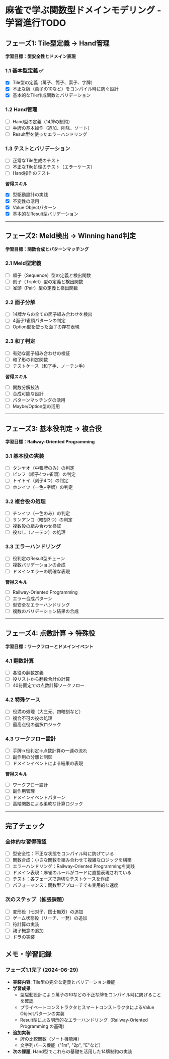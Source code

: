 # 麻雀で学ぶ関数型ドメインモデリング - 学習進行TODO

## フェーズ1: Tile型定義 → Hand管理
**学習目標：型安全性とドメイン表現**

### 1.1 基本型定義 ✅
- [x] Tile型の定義（萬子、筒子、索子、字牌）
- [x] 不正な牌（萬子の10など）をコンパイル時に防ぐ設計
- [x] 基本的なTile作成関数とバリデーション

### 1.2 Hand管理
- [ ] Hand型の定義（14牌の制約）
- [ ] 手牌の基本操作（追加、削除、ソート）
- [ ] Result型を使ったエラーハンドリング

### 1.3 テストとバリデーション
- [ ] 正常なTile生成のテスト
- [ ] 不正なTile処理のテスト（エラーケース）
- [ ] Hand操作のテスト

**習得スキル**
- [x] 型駆動設計の実践
- [x] 不変性の活用
- [x] Value Objectパターン
- [x] 基本的なResult型バリデーション

---

## フェーズ2: Meld検出 → Winning hand判定
**学習目標：関数合成とパターンマッチング**

### 2.1 Meld型定義
- [ ] 順子（Sequence）型の定義と検出関数
- [ ] 刻子（Triplet）型の定義と検出関数
- [ ] 雀頭（Pair）型の定義と検出関数

### 2.2 面子分解
- [ ] 14牌からの全ての面子組み合わせを検出
- [ ] 4面子1雀頭パターンの判定
- [ ] Option型を使った面子の存在表現

### 2.3 和了判定
- [ ] 有効な面子組み合わせの検証
- [ ] 和了形の判定関数
- [ ] テストケース（和了手、ノーテン手）

**習得スキル**
- [ ] 関数分解技法
- [ ] 合成可能な設計
- [ ] パターンマッチングの活用
- [ ] Maybe/Option型の活用

---

## フェーズ3: 基本役判定 → 複合役
**学習目標：Railway-Oriented Programming**

### 3.1 基本役の実装
- [ ] タンヤオ（中張牌のみ）の判定
- [ ] ピンフ（順子4つ+雀頭）の判定
- [ ] トイトイ（刻子4つ）の判定
- [ ] ホンイツ（一色+字牌）の判定

### 3.2 複合役の処理
- [ ] チンイツ（一色のみ）の判定
- [ ] サンアンコ（暗刻3つ）の判定
- [ ] 複数役の組み合わせ検証
- [ ] 役なし（ノーテン）の処理

### 3.3 エラーハンドリング
- [ ] 役判定のResult型チェーン
- [ ] 複数バリデーションの合成
- [ ] ドメインエラーの明確な表現

**習得スキル**
- [ ] Railway-Oriented Programming
- [ ] エラー合成パターン
- [ ] 型安全なエラーハンドリング
- [ ] 複数のバリデーション結果の合成

---

## フェーズ4: 点数計算 → 特殊役
**学習目標：ワークフローとドメインイベント**

### 4.1 翻数計算
- [ ] 各役の翻数定義
- [ ] 役リストから翻数合計の計算
- [ ] 40符固定での点数計算ワークフロー

### 4.2 特殊ケース
- [ ] 役満の処理（大三元、四暗刻など）
- [ ] 複合不可の役の処理
- [ ] 最高点役の選択ロジック

### 4.3 ワークフロー設計
- [ ] 手牌→役判定→点数計算の一連の流れ
- [ ] 副作用の分離と制御
- [ ] ドメインイベントによる結果の表現

**習得スキル**
- [ ] ワークフロー設計
- [ ] 副作用管理
- [ ] ドメインイベントパターン
- [ ] 高階関数による柔軟な計算ロジック

---

## 完了チェック

### 全体的な習得確認
- [ ] 型安全性：不正な状態をコンパイル時に防げている
- [ ] 関数合成：小さな関数を組み合わせて複雑なロジックを構築
- [ ] エラーハンドリング：Railway-Oriented Programmingを実践
- [ ] ドメイン表現：麻雀のルールがコードに直接表現されている
- [ ] テスト：各フェーズで適切なテストケースを作成
- [ ] パフォーマンス：関数型アプローチでも実用的な速度

### 次のステップ（拡張課題）
- [ ] 変形役（七対子、国士無双）の追加
- [ ] ゲーム状態役（リーチ、一発）の追加
- [ ] 符計算の実装
- [ ] 親子概念の追加
- [ ] ドラの実装

## メモ・学習記録

### フェーズ1.1完了 (2024-06-29)
- **実装内容**: Tile型の完全な定義とバリデーション機能
- **学習成果**: 
  - 型駆動設計により萬子の10などの不正な牌をコンパイル時に防げることを確認
  - プライベートコンストラクタとスマートコンストラクタによるValue Objectパターンの実装
  - Result型による明示的なエラーハンドリング（Railway-Oriented Programming の基礎）
- **追加実装**: 
  - 牌の比較関数（ソート機能用）
  - 文字列パース機能（"1m", "2p", "E"など）
- **次の課題**: Hand型でこれらの基礎を活用した14牌制約の実装
